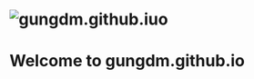 # ![gungdm.github.iuo](https://raw.githubusercontent.com/gungdm/gungdm/assets/BackgroundPage.jpg)
# Welcome to gungdm.github.io
